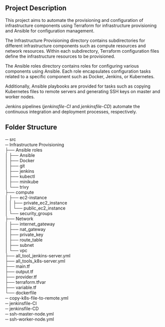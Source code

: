 ## Project Description

This project aims to automate the provisioning and configuration of infrastructure components using Terraform for infrastructure provisioning and Ansible for configuration management.

The Infrastructure Provisioning directory contains subdirectories for different infrastructure components such as compute resources and network resources. Within each subdirectory, Terraform configuration files define the infrastructure resources to be provisioned.

The Ansible roles directory contains roles for configuring various components using Ansible. Each role encapsulates configuration tasks related to a specific component such as Docker, Jenkins, or Kubernetes.

Additionally, Ansible playbooks are provided for tasks such as copying Kubernetes files to remote servers and generating SSH keys on master and worker nodes.

Jenkins pipelines (*jenkinsfile-CI* and *jenkinsfile-CD*) automate the continuous integration and deployment processes, respectively.

## Folder Structure
─ src  
─ Infrastructure Provisioning  
  ├── Ansible roles  
  │   ├── Ansible  
  │   ├── Docker  
  │   ├── git  
  │   ├── jenkins  
  │   ├── kubectl  
  │   ├── minikube    
  │   └── trivy  
  ├── compute  
  │   ├── ec2-instance  
  │   │   ├── private_ec2_instance  
  │   │   └── public_ec2_instance  
  │   └── security_groups  
  ├── Network    
  │   ├── internet_gateway  
  │   ├── nat_gateway  
  │   ├── private_key  
  │   ├── route_table  
  │   ├── subnet  
  │   └── vpc  
  ├── all_tool_jenkins-server.yml  
  ├── all_tools_k8s-server.yml  
  ├── main.tf  
  ├── output.tf  
  ├── provider.tf  
  ├── terraform.tfvar  
  ├── variable.tf  
  └── dockerfile  
─ copy-k8s-file-to-remote.yml  
─ jenkinsfile-CI  
─ jenkinsfile-CD  
─ ssh-master-node.yml  
─ ssh-worker-node.yml
